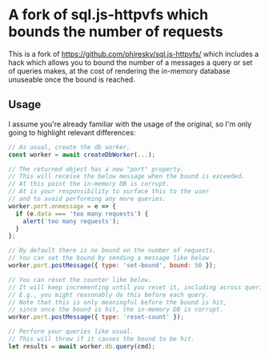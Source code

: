 # A fork of sql.js-httpvfs which bounds the number of requests

This is a fork of https://github.com/phiresky/sql.js-httpvfs/ which includes a hack which allows you to bound the number of a messages a query or set of queries makes, at the cost of rendering the in-memory database unuseable once the bound is reached.

## Usage

I assume you're already familiar with the usage of the original, so I'm only going to highlight relevant differences:

```js
// As usual, create the db worker.
const worker = await createDbWorker(...);

// The returned object has a new "port" property.
// This will receive the below message when the bound is exceeded.
// At this point the in-memory DB is corrupt.
// At is your responsibility to surface this to the user
// and to avoid performing any more queries.
worker.port.onmessage = e => {
  if (e.data === 'too many requests') {
    alert('too many requests');
  }
};

// By default there is no bound on the number of requests.
// You can set the bound by sending a message like below
worker.port.postMessage({ type: 'set-bound', bound: 50 });

// You can reset the counter like below.
// It will keep incrementing until you reset it, including across queries.
// E.g., you might reasonably do this before each query.
// Note that this is only meaningful before the bound is hit,
// since once the bound is hit, the in-memory DB is corrupt.
worker.port.postMessage({ type: 'reset-count' });

// Perform your queries like usual.
// This will throw if it causes the bound to be hit.
let results = await worker.db.query(cmd);
```
